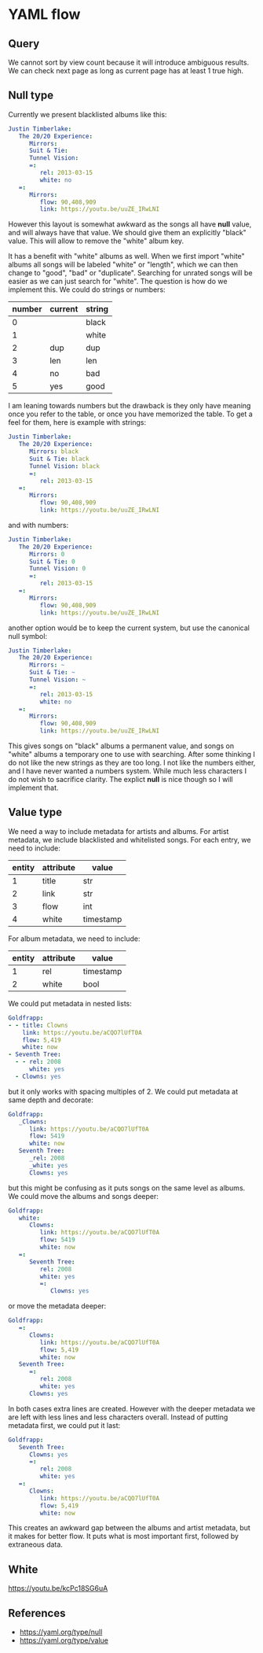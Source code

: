 YAML flow
=========

Query
-----

We cannot sort by view count because it will introduce ambiguous results. We
can check next page as long as current page has at least 1 true high.

Null type
---------

Currently we present blacklisted albums like this:

~~~yml
Justin Timberlake:
   The 20/20 Experience:
      Mirrors:
      Suit & Tie:
      Tunnel Vision:
      =:
         rel: 2013-03-15
         white: no
   =:
      Mirrors:
         flow: 90,408,909
         link: https://youtu.be/uuZE_IRwLNI
~~~

However this layout is somewhat awkward as the songs all have **null** value,
and will always have that value. We should give them an explicitly "black"
value. This will allow to remove the "white" album key.

It has a benefit with "white" albums as well. When we first import "white"
albums all songs will be labeled "white" or "length", which we can then change
to "good", "bad" or "duplicate". Searching for unrated songs will be easier as
we can just search for "white". The question is how do we implement this. We
could do strings or numbers:

number | current | string
-------|---------|-------
0      |         | black
1      |         | white
2      | dup     | dup
3      | len     | len
4      | no      | bad
5      | yes     | good

I am leaning towards numbers but the drawback is they only have meaning once
you refer to the table, or once you have memorized the table. To get a feel
for them, here is example with strings:

~~~yml
Justin Timberlake:
   The 20/20 Experience:
      Mirrors: black
      Suit & Tie: black
      Tunnel Vision: black
      =:
         rel: 2013-03-15
   =:
      Mirrors:
         flow: 90,408,909
         link: https://youtu.be/uuZE_IRwLNI
~~~

and with numbers:

~~~yml
Justin Timberlake:
   The 20/20 Experience:
      Mirrors: 0
      Suit & Tie: 0
      Tunnel Vision: 0
      =:
         rel: 2013-03-15
   =:
      Mirrors:
         flow: 90,408,909
         link: https://youtu.be/uuZE_IRwLNI
~~~

another option would be to keep the current system, but use the canonical null
symbol:

~~~yml
Justin Timberlake:
   The 20/20 Experience:
      Mirrors: ~
      Suit & Tie: ~
      Tunnel Vision: ~
      =:
         rel: 2013-03-15
         white: no
   =:
      Mirrors:
         flow: 90,408,909
         link: https://youtu.be/uuZE_IRwLNI
~~~

This gives songs on "black" albums a permanent value, and songs on "white"
albums a temporary one to use with searching. After some thinking I do not
like the new strings as they are too long. I not like the numbers either, and
I have never wanted a numbers system. While much less characters I do not wish
to sacrifice clarity. The explict **null** is nice though so I will implement
that.

Value type
----------

We need a way to include metadata for artists and albums. For artist metadata,
we include blacklisted and whitelisted songs. For each entry, we need to
include:

entity | attribute | value
-------|-----------|------
1      | title     | str
2      | link      | str
3      | flow      | int
4      | white     | timestamp

For album metadata, we need to include:

entity | attribute | value
-------|-----------|----------
1      | rel       | timestamp
2      | white     | bool

We could put metadata in nested lists:

~~~yml
Goldfrapp:
- - title: Clowns
    link: https://youtu.be/aCQO7lUfT0A
    flow: 5,419
    white: now
- Seventh Tree:
  - - rel: 2008
      white: yes
  - Clowns: yes
~~~

but it only works with spacing multiples of 2. We could put metadata at same
depth and decorate:

~~~yml
Goldfrapp:
   _Clowns:
      link: https://youtu.be/aCQO7lUfT0A
      flow: 5419
      white: now
   Seventh Tree:
      _rel: 2008
      _white: yes
      Clowns: yes
~~~

but this might be confusing as it puts songs on the same level as albums. We
could move the albums and songs deeper:

~~~yml
Goldfrapp:
   white:
      Clowns:
         link: https://youtu.be/aCQO7lUfT0A
         flow: 5419
         white: now
   =:
      Seventh Tree:
         rel: 2008
         white: yes
         =:
            Clowns: yes
~~~

or move the metadata deeper:

~~~yml
Goldfrapp:
   =:
      Clowns:
         link: https://youtu.be/aCQO7lUfT0A
         flow: 5,419
         white: now
   Seventh Tree:
      =:
         rel: 2008
         white: yes
      Clowns: yes
~~~

In both cases extra lines are created. However with the deeper metadata we are
left with less lines and less characters overall. Instead of putting metadata
first, we could put it last:

~~~yml
Goldfrapp:
   Seventh Tree:
      Clowns: yes
      =:
         rel: 2008
         white: yes
   =:
      Clowns:
         link: https://youtu.be/aCQO7lUfT0A
         flow: 5,419
         white: now
~~~

This creates an awkward gap between the albums and artist metadata, but it
makes for better flow. It puts what is most important first, followed by
extraneous data.

White
-----

https://youtu.be/kcPc18SG6uA

References
----------

- https://yaml.org/type/null
- https://yaml.org/type/value
